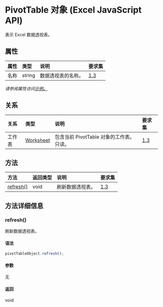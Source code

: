 # <a name="pivottable-object-javascript-api-for-excel"></a>PivotTable 对象 (Excel JavaScript API)

表示 Excel 数据透视表。

## <a name="properties"></a>属性

| 属性       | 类型    |说明| 要求集|
|:---------------|:--------|:----------|:----|
|名称|string|数据透视表的名称。|[1.3](../requirement-sets/excel-api-requirement-sets.md)|

_请参阅属性访问[示例。](#property-access-examples)_

## <a name="relationships"></a>关系
| 关系 | 类型    |说明| 要求集|
|:---------------|:--------|:----------|:----|
|工作表|[Worksheet](worksheet.md)|包含当前 PivotTable 对象的工作表。只读。|[1.3](../requirement-sets/excel-api-requirement-sets.md)|

## <a name="methods"></a>方法

| 方法           | 返回类型    |说明| 要求集|
|:---------------|:--------|:----------|:----|
|[refresh()](#refresh)|void|刷新数据透视表。|[1.3](../requirement-sets/excel-api-requirement-sets.md)|

## <a name="method-details"></a>方法详细信息


### <a name="refresh"></a>refresh()
刷新数据透视表。

#### <a name="syntax"></a>语法
```js
pivotTableObject.refresh();
```

#### <a name="parameters"></a>参数
无

#### <a name="returns"></a>返回
void
